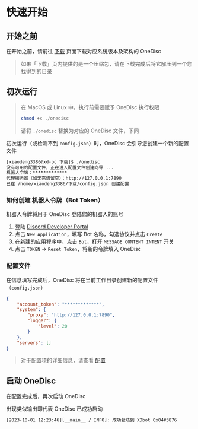 # 快速开始

## 开始之前

在开始之前，请前往 [下载](download.md) 页面下载对应系统版本及架构的 OneDisc

> 如果「下载」页内提供的是一个压缩包，请在下载完成后将它解压到一个您找得到的目录

## 初次运行

> 在 MacOS 或 Linux 中，执行前需要赋予 OneDisc 执行权限
> ```bash
> chmod +x ./onedisc
> ```
> 请将 `./onedisc` 替换为对应的 OneDisc 文件，下同

初次运行（或检测不到 `config.json`）时，OneDisc 会引导您创建一个新的配置文件

```bash
[xiaodeng3386@xd-pc 下载]$ ./onedisc
没有可用的配置文件，正在进入配置文件创建向导 ...
机器人令牌：*************
代理服务器（如无需请留空）：http://127.0.0.1:7890
已在 /home/xiaodeng3386/下载/config.json 创建配置
```

### 如何创建 机器人令牌（Bot Token）

机器人令牌将用于 OneDisc 登陆您的机器人的账号

1. 登陆 [Discord Developer Portal](https://discord.com/developers/applications)
2. 点击 `New Application`，填写 Bot 名称，勾选协议并点击 `Create`
3. 在新建的应用程序中，点击 `Bot`，打开 `MESSAGE CONTENT INTENT` 开关
4. 点击 `TOKEN` -> `Reset Token`，将新的令牌填入 OneDisc

### 配置文件

在信息填写完成后，OneDisc 将在当前工作目录创建新的配置文件（`config.json`）

```json
{
    "account_token": "*************",
    "system": {
        "proxy": "http://127.0.0.1:7890",
        "logger": {
            "level": 20
        }
    },
    "servers": []
}
```

> 对于配置项的详细信息，请查看 [配置](config.md)

## 启动 OneDisc

在配置完成后，再次启动 OneDisc

出现类似输出即代表 OneDisc 已成功启动

```bash
[2023-10-01 12:23:46][__main__ / INFO]: 成功登陆到 XDbot 0x04#3876
```
